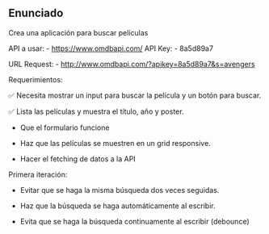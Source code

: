 ## Enunciado

Crea una aplicación para buscar películas

API a usar: - https://www.omdbapi.com/
API Key: - 8a5d89a7

URL Request: - http://www.omdbapi.com/?apikey=8a5d89a7&s=avengers

Requerimientos:

✅ Necesita mostrar un input para buscar la película y un botón para buscar.

✅ Lista las películas y muestra el título, año y poster.

- Que el formulario funcione

- Haz que las películas se muestren en un grid responsive.

- Hacer el fetching de datos a la API

Primera iteración:

- Evitar que se haga la misma búsqueda dos veces seguidas.

- Haz que la búsqueda se haga automáticamente al escribir.

- Evita que se haga la búsqueda continuamente al escribir (debounce)
